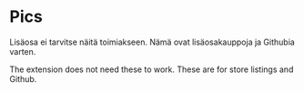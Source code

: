 # Pics

Lisäosa ei tarvitse näitä toimiakseen. Nämä ovat lisäosakauppoja ja Githubia varten.

The extension does not need these to work. These are for store listings and Github.
